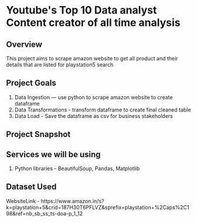 <h1>Youtube's Top 10 Data analyst Content creator of all time analysis</h1> 
 
<h2>Overview</h2>
This project aims to scrape amazon website to get all product and their details that are listed for playstation5 search

## Project Goals
1. Data Ingestion — use python to scrape amazon website to create dataframe
2. Data Transformations - transform dataframe to create final cleaned table
3. Data Load - Save the dataframe as csv for business stakeholders

<h2>Project Snapshot</h2>

## Services we will be using
1. Python libraries - BeautifulSoup, Pandas, Matplotlib

<h2>Dataset Used</h2>
WebsiteLink - https://www.amazon.in/s?k=playstation+5&crid=187H30T6PFLVZ&sprefix=playstation+%2Caps%2C198&ref=nb_sb_ss_ts-doa-p_1_12
